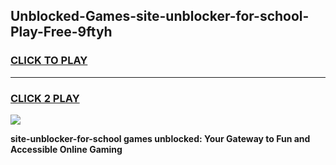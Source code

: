 
## Unblocked-Games-site-unblocker-for-school-Play-Free-9ftyh
<h3>
<a href="https://premium76.site?title=site-unblocker-for-school&ref=19M">CLICK TO PLAY</a></h3>
<hr>

<h3>
<a href="https://premium76.site?title=site-unblocker-for-school&ref=19M">CLICK 2 PLAY</a>
  
</h3>

<a href="https://premium76.site?title=site-unblocker-for-school&ref=19M"><img src="https://clearcache.store/games.png"></a>


**site-unblocker-for-school games unblocked: Your Gateway to Fun and Accessible Online Gaming**
